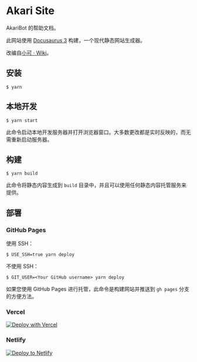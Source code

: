 # Akari Site

AkariBot 的帮助文档。

此网站使用 [Docusaurus 3](https://docusaurus.io/) 构建，一个现代静态网站生成器。

改编自[小可 · Wiki](https://bot.teahouse.team/)。

## 安装

```
$ yarn
```

## 本地开发

```
$ yarn start
```

此命令启动本地开发服务器并打开浏览器窗口。大多数更改都是实时反映的，而无需重新启动服务器。

## 构建

```
$ yarn build
```

此命令将静态内容生成到 `build` 目录中，并且可以使用任何静态内容托管服务来提供。

## 部署

### GitHub Pages

使用 SSH：

```
$ USE_SSH=true yarn deploy
```

不使用 SSH：

```
$ GIT_USER=<Your GitHub username> yarn deploy
```

如果您使用 GitHub Pages 进行托管，此命令是构建网站并推送到 `gh pages` 分支的方便方法。

### Vercel

[![Deploy with Vercel](https://vercel.com/button)](https://vercel.com/new/clone?repository-url=https%3A%2F%2Fgithub.com%2FSilianZ%2Fakari-site)

### Netlify

[![Deploy to Netlify](https://www.netlify.com/img/deploy/button.svg)](https://app.netlify.com/start/deploy?repository=https%3A%2F%2Fgithub.com%2FSilianZ%2Fakari-site)
